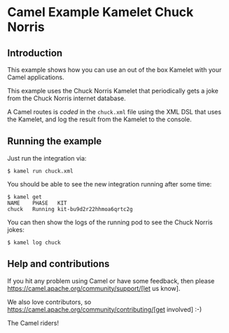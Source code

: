 # Camel Example Kamelet Chuck Norris

## Introduction

This example shows how you can use an out of the box Kamelet with your Camel applications.

This example uses the Chuck Norris Kamelet that periodically gets a joke from the Chuck Norris internet database.

A Camel routes is _coded_ in the `chuck.xml` file using the XML DSL that uses the Kamelet,
and log the result from the Kamelet to the console.

## Running the example

Just run the integration via:
```
$ kamel run chuck.xml
```
You should be able to see the new integration running after some time:
```
$ kamel get
NAME	PHASE	KIT
chuck	Running	kit-bu9d2r22hhmoa6qrtc2g
```

You can then show the logs of the running pod to see the Chuck Norris jokes:

```
$ kamel log chuck
```

## Help and contributions

If you hit any problem using Camel or have some feedback, then please
https://camel.apache.org/community/support/[let us know].

We also love contributors, so
https://camel.apache.org/community/contributing/[get involved] :-)

The Camel riders!
